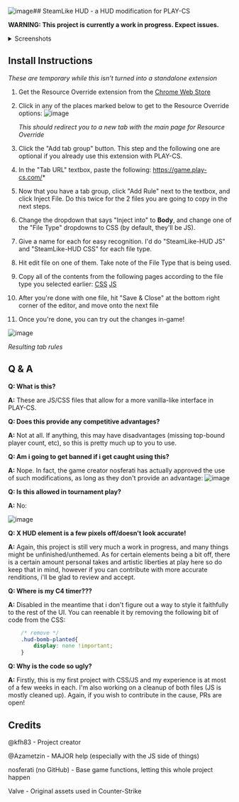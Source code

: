 ![image](https://github.com/user-attachments/assets/ea7af0bf-97aa-459f-99ba-f16370eec3a3)## SteamLike HUD - a HUD modification for PLAY-CS

**WARNING: This project is currently a work in progress. Expect issues.**

<details>
  <summary>Screenshots</summary>

![image](https://github.com/user-attachments/assets/a6a101c4-fd0d-4569-86bf-7d5cdefad3f2)
*Loading screen*

![image](https://github.com/user-attachments/assets/9cc9c2a3-c2cf-4fc5-883f-1e27a49cdd39)
*In-game*

![image](https://github.com/user-attachments/assets/7d2f9586-70ed-4d95-a0c8-3463ec84e0a2)
*Spectator UI*

</details>



## Install Instructions
*These are temporary while this isn't turned into a standalone extension*
1. Get the Resource Override extension from the [Chrome Web Store](https://chromewebstore.google.com/detail/resource-override/pkoacgokdfckfpndoffpifphamojphii?hl=en)
2. Click in any of the places marked below to get to the Resource Override options:
   ![image](https://github.com/user-attachments/assets/6486de51-bd86-49dd-a980-006eab35fefd)
   
   *This should redirect you to a new tab with the main page for Resource Override*
3. Click the "Add tab group" button. This step and the following one are optional if you already use this extension with PLAY-CS.
4. In the "Tab URL" textbox, paste the following:  https://game.play-cs.com/*
5. Now that you have a tab group, click "Add Rule" next to the textbox, and click Inject File. Do this twice for the 2 files you are going to copy in the next steps.
6. Change the dropdown that says "Inject into" to **Body**, and change one of the "File Type" dropdowns to CSS (by default, they'll be JS).
7. Give a name for each for easy recognition. I'd do "SteamLike-HUD JS" and "SteamLike-HUD CSS" for each file type.
8. Hit edit file on one of them. Take note of the File Type that is being used.
9. Copy all of the contents from the following pages according to the file type you selected earlier: [CSS](https://raw.githubusercontent.com/kfh83/SteamLike-HUD/refs/heads/main/CSS/SteamLike-HUD.css) [JS](https://raw.githubusercontent.com/kfh83/SteamLike-HUD/refs/heads/main/JS/SteamLike-HUD.js)
10. After you're done with one file, hit "Save & Close" at the bottom right corner of the editor, and move onto the next file
11. Once you're done, you can try out the changes in-game!

![image](https://github.com/user-attachments/assets/5a638887-98c4-4bc9-983d-b8c687b6fb59)

*Resulting tab rules*




## Q & A
**Q: What is this?**

**A:** These are JS/CSS files that allow for a more vanilla-like interface in PLAY-CS.

**Q: Does this provide any competitive advantages?**

**A:** Not at all. If anything, this may have disadvantages (missing top-bound player count, etc), so this is pretty much up to you to use.

**Q: Am i going to get banned if i get caught using this?**

**A:** Nope. In fact, the game creator nosferati has actually approved the use of such modifications, as long as they don't provide an advantage:
![image](https://github.com/user-attachments/assets/ca40a836-1247-4d65-878d-7ee5c8e60612)

**Q: Is this allowed in tournament play?**

**A:** No:

![image](https://github.com/user-attachments/assets/5d9ecdaa-86fc-4a7d-afcf-7c3e1c7349e5)


**Q: X HUD element is a few pixels off/doesn't look accurate!**

**A:** Again, this project is still very much a work in progress, and many things might be unfinished/unthemed. As for certain elements being a bit off, there is a certain amount personal takes and artistic liberties at play here so do keep that in mind, however if you can contribute with more accurate renditions, i'll be glad to review and accept.

**Q: Where is my C4 timer???**

**A:** Disabled in the meantime that i don't figure out a way to style it faithfully to the rest of the UI. You can reenable it by removing the following bit of code from the CSS:
```css
	/* remove */
	.hud-bomb-planted{
		display: none !important;
	}
```

**Q: Why is the code so ugly?**

**A:** Firstly, this is my first project with CSS/JS and my experience is at most of a few weeks in each. I'm also working on a cleanup of both files (JS is mostly cleaned up). Again, if you wish to contribute in the cause, PRs are open!

## Credits
@kfh83 - Project creator

@Azametzin - MAJOR help (especially with the JS side of things)

nosferati (no GitHub) - Base game functions, letting this whole project happen

Valve - Original assets used in Counter-Strike
